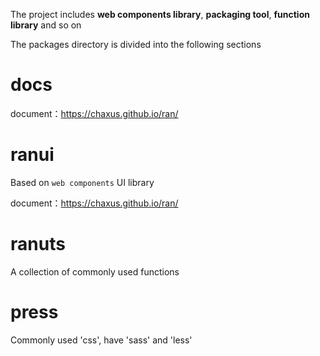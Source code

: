 The project includes **web components library**, **packaging tool**, **function library** and so on

The packages directory is divided into the following sections

# docs

document：https://chaxus.github.io/ran/

# ranui

Based on `web components` UI library

document：https://chaxus.github.io/ran/

# ranuts

A collection of commonly used functions

# press

Commonly used 'css', have 'sass' and 'less'
